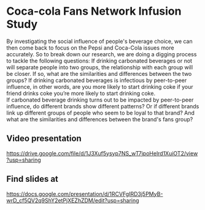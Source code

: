# Coca-cola Fans Network Infusion Study

By investigating the social influence of people's beverage choice, we can then come back to focus on the Pepsi and Coca-Cola issues more accurately. So to break down our research, we are doing a digging process to tackle the following questions: 
If drinking carbonated beverages or not will separate people into two groups, the relationship with each group will be closer. If so, what are the similarities and differences between the two groups?
If drinking carbonated beverages is infectious by peer-to-peer influence, in other words, are you more likely to start drinking coke if your friend drinks coke you’re more likely to start drinking coke.  
If carbonated beverage drinking turns out to be impacted by peer-to-peer influence, do different brands show different patterns? Or if different brands link up different groups of people who seem to be loyal to that brand? And what are the similarities and differences between the brand's fans group?

## Video presentation
https://drive.google.com/file/d/1J3Xuf5ysyp7NS_wT7jpoHelrd1XuiOT2/view?usp=sharing

## Find slides at
https://docs.google.com/presentation/d/1RCVFgIRD3j5PMyB-wrD_cf5QV2q9ShY2etPjXEZhZDM/edit?usp=sharing
